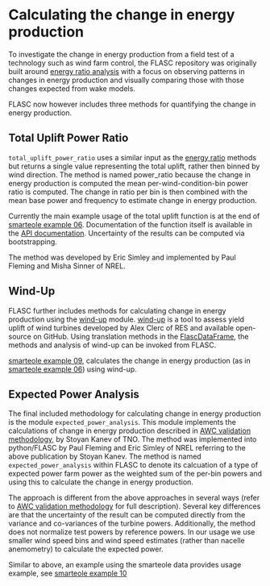 # Calculating the change in energy production

To investigate the change in energy production from a field test of a technology such as wind farm control, the FLASC repository was originally built around [energy ratio analysis](energy_ratio) with a focus on observing patterns in changes in energy production and visually comparing those with those changes expected from wake models.

FLASC now however includes three methods for quantifying the change in energy production.

## Total Uplift Power Ratio

`total_uplift_power_ratio` uses a similar input as the [energy ratio](energy_ratio) methods but returns a single value representing the total uplift, rather then binned by wind direction.  The method is named power_ratio because the change in energy production is computed the mean per-wind-condition-bin power ratio is computed.  The change in ratio per bin is then combined with the mean base power and frequency to estimate change in energy production.

Currently the main example usage of the total uplift function is at the end of [smarteole example 06](https://github.com/NREL/flasc/blob/main/examples_smarteole/06_wake_steering_energy_ratio_analysis.ipynb).  Documentation of the function itself is available in the [API documentation](https://nrel.github.io/flasc/_autosummary/flasc.analysis.total_uplift_power_ratio.compute_total_uplift.html#flasc.analysis.total_uplift_power_ratio.compute_total_uplift).  Uncertainty of the results can be computed via bootstrapping.

The method was developed by Eric Simley and implemented by Paul Fleming and Misha Sinner of NREL.  

## Wind-Up

FLASC further includes methods for calculating change in energy production using the [wind-up](https://github.com/resgroup/wind-up) module.   [wind-up](https://github.com/resgroup/wind-up) is a tool to assess yield uplift of wind turbines developed by Alex Clerc of RES and available open-source on GitHub.  Using translation methods in the [FlascDataFrame](flasc_data_format), the methods and analysis of wind-up can be invoked from FLASC.

[smarteole example 09](https://github.com/NREL/flasc/blob/main/examples_smarteole/09_wind-up_wake_steering_uplift_analysis.ipynb), calculates the change in energy production (as in [smarteole example 06](https://github.com/NREL/flasc/blob/main/examples_smarteole/06_wake_steering_energy_ratio_analysis.ipynb)) using wind-up.

## Expected Power Analysis

The final included methodology for calculating change in energy production is the module `expected_power_analysis`.  This module implements the calculations of change in energy production described in [AWC validation methodology](https://publications.tno.nl/publication/34637216/LWOb3s/TNO-2020-R11300.pdf), by Stoyan Kanev of TNO.  The method was implemented into python/FLASC by Paul Fleming and Eric Simley of NREL referring to the above publication by Stoyan Kanev.  The method is named `expected_power_analysis` within FLASC to denote its calcuation of a type of expected power farm power as the weighted sum of the per-bin powers and using this to calculate the change in energy production.

The approach is different from the above approaches in several ways (refer to [AWC validation methodology](https://publications.tno.nl/publication/34637216/LWOb3s/TNO-2020-R11300.pdf) for full description).  Several key differences are that the uncertainty of the result can be computed directly from the variance and co-variances of the turbine powers.  Additionally, the method does not normalize test powers by reference powers.  In our usage we use smaller wind speed bins and wind speed estimates (rather than nacelle anemometry) to calculate the expected power. 

Similar to above, an example using the smarteole data provides usage example, see [smarteole example 10](https://github.com/NREL/flasc/blob/main/examples_smarteole/examples_smarteole/10_uplift_with_expected_power.ipynb)

